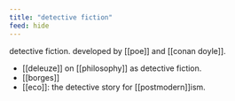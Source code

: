 ```yaml
---
title: "detective fiction"
feed: hide
---
```


detective fiction. developed by [[poe]] and [[conan doyle]]. 


- [[deleuze]] on [[philosophy]] as detective fiction.
- [[borges]]
- [[eco]]: the detective story for [[postmodern]]ism. 